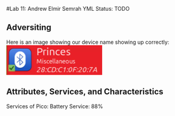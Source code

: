 #Lab 11: Andrew Elmir Semrah
YML Status: TODO

## Adversiting
Here is an image showing our device name showing up correctly:
![Activity1](images/Activity1.png)

## Attributes, Services, and Characteristics
Services of Pico: Battery Service: 88%

